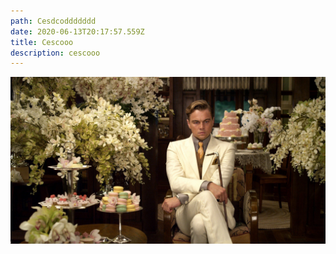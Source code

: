 ```yaml
---
path: Cesdcoddddddd
date: 2020-06-13T20:17:57.559Z
title: Cescooo
description: cescooo
---
```

![cesco](/../assets/great2.jpg "gurizinho")
